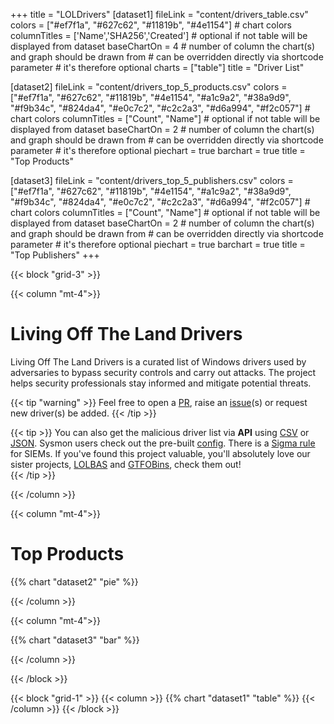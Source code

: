 +++
title = "LOLDrivers"
[dataset1]
  fileLink = "content/drivers_table.csv"
  colors = ["#ef7f1a", "#627c62", "#11819b", "#4e1154"] # chart colors
  columnTitles = ['Name','SHA256','Created'] # optional if not table will be displayed from dataset
  baseChartOn = 4 # number of column the chart(s) and graph should be drawn from # can be overridden directly via shortcode parameter # it's therefore optional
  charts = ["table"]
  title = "Driver List"

[dataset2]
  fileLink = "content/drivers_top_5_products.csv"
  colors = ["#ef7f1a", "#627c62", "#11819b", "#4e1154", "#a1c9a2", "#38a9d9", "#f9b34c", "#824da4", "#e0c7c2", "#c2c2a3", "#d6a994", "#f2c057"] # chart colors
  columnTitles = ["Count", "Name"] # optional if not table will be displayed from dataset
  baseChartOn = 2 # number of column the chart(s) and graph should be drawn from # can be overridden directly via shortcode parameter # it's therefore optional
  piechart = true
  barchart = true
  title = "Top Products"


[dataset3]
  fileLink = "content/drivers_top_5_publishers.csv"
  colors = ["#ef7f1a", "#627c62", "#11819b", "#4e1154", "#a1c9a2", "#38a9d9", "#f9b34c", "#824da4", "#e0c7c2", "#c2c2a3", "#d6a994", "#f2c057"] # chart colors
  columnTitles = ["Count", "Name"] # optional if not table will be displayed from dataset
  baseChartOn = 2 # number of column the chart(s) and graph should be drawn from # can be overridden directly via shortcode parameter # it's therefore optional
  piechart = true
  barchart = true
  title = "Top Publishers"
+++

{{< block "grid-3" >}}

{{< column "mt-4">}}

# Living Off The Land Drivers 
Living Off The Land Drivers is a curated list of Windows drivers used by adversaries to bypass security controls and carry out attacks. The project helps security professionals stay informed and mitigate potential threats. 

{{< tip "warning" >}}
Feel free to open a [PR](https://github.com/magicsword-io/LOLDrivers/pulls), raise an [issue](https://github.com/magicsword-io/LOLDrivers/issues/new/choose "Open a Github Issue")(s) or request new driver(s) be added.
{{< /tip >}}

{{< tip >}}
You can also get the malicious driver list via **API** using [CSV](api/drivers.csv) or [JSON](api/drivers.json). Sysmon users check out the pre-built [config](https://github.com/magicsword-io/LOLDrivers/blob/main/detections/sysmon/sysmon_config_vulnerable_hashes.xml). There is a [Sigma rule](https://github.com/magicsword-io/LOLDrivers/blob/main/detections/sigma/driver_load_win_vuln_drivers.yml) for SIEMs. If you've found this project valuable, you'll absolutely love our sister projects, [LOLBAS](https://lolbas-project.github.io/#) and [GTFOBins](https://gtfobins.github.io), check them out!  
{{< /tip >}}

{{< /column >}}

{{< column "mt-4">}}

# Top Products

{{% chart "dataset2" "pie" %}}

{{< /column >}}

{{< column "mt-4">}}

{{% chart "dataset3" "bar" %}}

{{< /column >}}

{{< /block >}}

{{< block "grid-1" >}}
{{< column >}}
{{% chart "dataset1" "table" %}}
{{< /column >}}
{{< /block >}}
